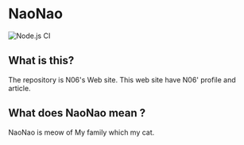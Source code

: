 # NaoNao

![Node.js CI](https://github.com/n06Ar/MySite/workflows/Node.js%20CI/badge.svg?branch=master)

## What is this?

The repository is N06's Web site.
This web site have N06' profile and article.

## What does NaoNao mean ?

NaoNao is meow of My family which my cat.
